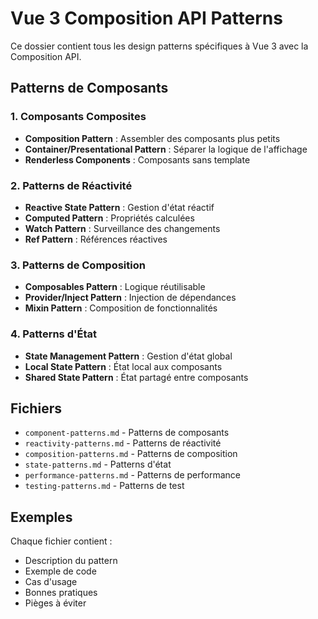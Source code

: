# Vue 3 Composition API Patterns

Ce dossier contient tous les design patterns spécifiques à Vue 3 avec la Composition API.

## Patterns de Composants

### 1. Composants Composites
- **Composition Pattern** : Assembler des composants plus petits
- **Container/Presentational Pattern** : Séparer la logique de l'affichage
- **Renderless Components** : Composants sans template

### 2. Patterns de Réactivité
- **Reactive State Pattern** : Gestion d'état réactif
- **Computed Pattern** : Propriétés calculées
- **Watch Pattern** : Surveillance des changements
- **Ref Pattern** : Références réactives

### 3. Patterns de Composition
- **Composables Pattern** : Logique réutilisable
- **Provider/Inject Pattern** : Injection de dépendances
- **Mixin Pattern** : Composition de fonctionnalités

### 4. Patterns d'État
- **State Management Pattern** : Gestion d'état global
- **Local State Pattern** : État local aux composants
- **Shared State Pattern** : État partagé entre composants

## Fichiers

- `component-patterns.md` - Patterns de composants
- `reactivity-patterns.md` - Patterns de réactivité
- `composition-patterns.md` - Patterns de composition
- `state-patterns.md` - Patterns d'état
- `performance-patterns.md` - Patterns de performance
- `testing-patterns.md` - Patterns de test

## Exemples

Chaque fichier contient :
- Description du pattern
- Exemple de code
- Cas d'usage
- Bonnes pratiques
- Pièges à éviter
